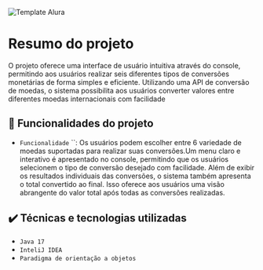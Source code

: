 ![Template Alura](https://github.com/gui-lirasilva/Edige-POO/blob/master/Template/Thumbnails%20GitHub.png?raw=true)


# Resumo do projeto
O projeto oferece uma interface de usuário intuitiva através do console, permitindo aos usuários realizar seis diferentes tipos de conversões monetárias de forma simples e eficiente. Utilizando uma API de conversão de moedas, o sistema possibilita aos usuários converter valores entre diferentes moedas internacionais com facilidade

## 🔨 Funcionalidades do projeto

- `Funcionalidade` ``: Os usuários podem escolher entre 6 variedade de moedas suportadas para realizar suas conversões.Um menu claro e interativo é apresentado no console, permitindo que os usuários selecionem o tipo de conversão desejado com facilidade. Além de exibir os resultados individuais das conversões, o sistema também apresenta o total convertido ao final. Isso oferece aos usuários uma visão abrangente do valor total após todas as conversões realizadas.

## ✔️ Técnicas e tecnologias utilizadas

- ``Java 17``
- ``InteliJ IDEA``
- ``Paradigma de orientação a objetos``

